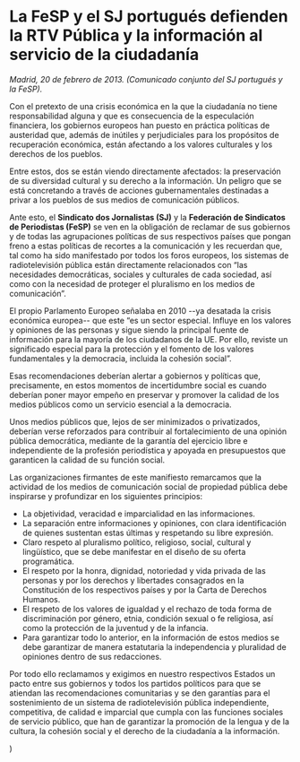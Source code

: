 # La FeSP y el SJ portugués defienden la RTV Pública y la información al servicio de la ciudadanía

*Madrid, 20 de febrero de 2013. (Comunicado conjunto del SJ portugués y la FeSP).*

Con el pretexto de una crisis económica en la que la ciudadanía no tiene responsabilidad alguna y que es consecuencia de la especulación financiera, los gobiernos europeos han puesto en práctica políticas de austeridad que, además de inútiles y perjudiciales para los propósitos de recuperación económica, están afectando a los valores culturales y los derechos de los pueblos.

Entre estos, dos se están viendo directamente afectados: la preservación de su diversidad cultural y su derecho a la información. Un peligro que se está concretando a través de acciones gubernamentales destinadas a privar a los pueblos de sus medios de comunicación públicos.

Ante esto, el **Sindicato dos Jornalistas (SJ)** y la **Federación de Sindicatos de Periodistas (FeSP)** se ven en la obligación de reclamar de sus gobiernos y de todas las agrupaciones políticas de sus respectivos países que pongan freno a estas políticas de recortes a la comunicación y les recuerdan que, tal como ha sido manifestado por todos los foros europeos, los sistemas de radiotelevisión pública están directamente relacionados con “las necesidades democráticas, sociales y culturales de cada sociedad, así como con la necesidad de proteger el pluralismo en los medios de comunicación”.

El propio Parlamento Europeo señalaba en 2010 --ya desatada la crisis económica europea-- que este “es un sector especial. Influye en los valores y opiniones de las personas y sigue siendo la principal fuente de información para la mayoría de los ciudadanos de la UE. Por ello, reviste un significado especial para la protección y el fomento de los valores fundamentales y la democracia, incluida la cohesión social”.

Esas recomendaciones deberían alertar a gobiernos y políticas que, precisamente, en estos momentos de incertidumbre social es cuando deberían poner mayor empeño en preservar y promover la calidad de los medios públicos como un servicio esencial a la democracia.

Unos medios públicos que, lejos de ser minimizados o privatizados, deberían verse reforzados para contribuir al fortalecimiento de una opinión pública democrática, mediante de la garantía del ejercicio libre e independiente de la profesión periodística y apoyada en presupuestos que garanticen la calidad de su función social.

Las organizaciones firmantes de este manifiesto remarcamos que la actividad de los medios de comunicación social de propiedad pública debe inspirarse y profundizar en los siguientes principios:

- La objetividad, veracidad e imparcialidad en las informaciones.
- La separación entre informaciones y opiniones, con clara identificación de quienes sustentan estas últimas y respetando su libre expresión.
- Claro respeto al pluralismo político, religioso, social, cultural y lingüístico, que se debe manifestar en el diseño de su oferta programática.
- El respeto por la honra, dignidad, notoriedad y vida privada de las personas y por los derechos y libertades consagrados en la Constitución de los respectivos países y por la Carta de Derechos Humanos.
- El respeto de los valores de igualdad y el rechazo de toda forma de discriminación por género, etnia, condición sexual o fe religiosa, así como la protección de la juventud y de la infancia.
- Para garantizar todo lo anterior, en la información de estos medios se debe garantizar de manera estatutaria la independencia y pluralidad de opiniones dentro de sus redacciones.

Por todo ello reclamamos y exigimos en nuestro respectivos Estados un pacto entre sus gobiernos y todos los partidos políticos para que se atiendan las recomendaciones comunitarias y se den garantías para el sostenimiento de un sistema de radiotelevisión pública independiente, competitiva, de calidad e imparcial que cumpla con las funciones sociales de servicio público, que han de garantizar la promoción de la lengua y de la cultura, la cohesión social y el derecho de la ciudadanía a la información.

)
